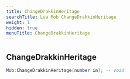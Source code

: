 ```yaml
---
title: ChangeDrakkinHeritage
searchTitle: Lua Mob ChangeDrakkinHeritage
weight: 1
hidden: true
menuTitle: ChangeDrakkinHeritage
---
```

## ChangeDrakkinHeritage
```lua
Mob:ChangeDrakkinHeritage(number in); -- void
```